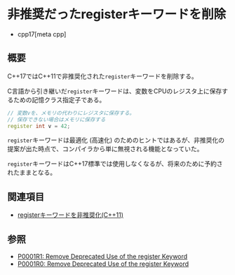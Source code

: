 # 非推奨だったregisterキーワードを削除
* cpp17[meta cpp]

## 概要

C++17ではC++11で非推奨化された`register`キーワードを削除する。

C言語から引き継いだ`register`キーワードは、変数をCPUのレジスタ上に保存するための記憶クラス指定子である。

```cpp
// 変数vを、メモリの代わりにレジスタに保存する。
// 保存できない場合はメモリに保存する
register int v = 42;
```

`register`キーワードは最適化 (高速化) のためのヒントではあるが、非推奨化の提案が出た時点で、コンパイラから単に無視される機能となっていた。

`register`キーワードはC++17標準では使用しなくなるが、将来のために予約されたままとなる。

## 関連項目

- [registerキーワードを非推奨化(C++11)](/lang/cpp11/deprecation_of_the_register_keyword.md)

## 参照

- [P0001R1: Remove Deprecated Use of the register Keyword](http://www.open-std.org/jtc1/sc22/wg21/docs/papers/2015/p0001r1.html)
- [P0001R0: Remove Deprecated Use of the register Keyword](http://www.open-std.org/jtc1/sc22/wg21/docs/papers/2015/p0001r0.html)
